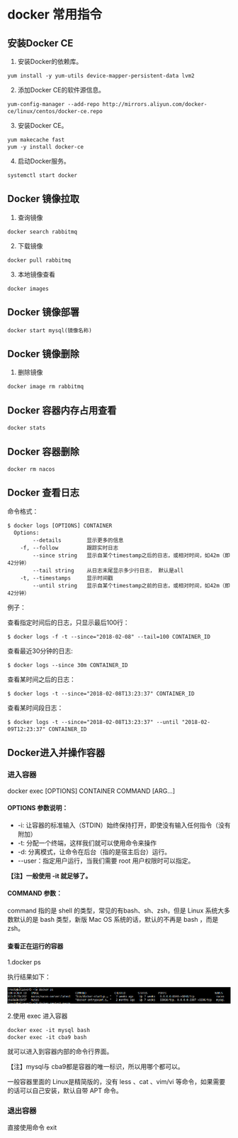 # docker 常用指令



## 安装Docker CE

1. 安装Docker的依赖库。

```
yum install -y yum-utils device-mapper-persistent-data lvm2
```

2. 添加Docker CE的软件源信息。

```
yum-config-manager --add-repo http://mirrors.aliyun.com/docker-ce/linux/centos/docker-ce.repo
```

3. 安装Docker CE。

```
yum makecache fast
yum -y install docker-ce
```

4. 启动Docker服务。

```
systemctl start docker
```

## Docker 镜像拉取

1. 查询镜像

```
docker search rabbitmq
```

2. 下载镜像

```
docker pull rabbitmq
```

3. 本地镜像查看

```
docker images
```

## Docker 镜像部署

```
docker start mysql(镜像名称)
```

##  Docker 镜像删除

1. 删除镜像

```
docker image rm rabbitmq
```



## Docker 容器内存占用查看

```
docker stats
```

## Docker 容器删除

```
docker rm nacos
```

## Docker 查看日志

命令格式：

```shell
$ docker logs [OPTIONS] CONTAINER
  Options:
        --details        显示更多的信息
    -f, --follow         跟踪实时日志
        --since string   显示自某个timestamp之后的日志，或相对时间，如42m（即42分钟）
        --tail string    从日志末尾显示多少行日志， 默认是all
    -t, --timestamps     显示时间戳
        --until string   显示自某个timestamp之前的日志，或相对时间，如42m（即42分钟）
```

例子：

查看指定时间后的日志，只显示最后100行：

```shell
$ docker logs -f -t --since="2018-02-08" --tail=100 CONTAINER_ID
```

查看最近30分钟的日志:

```shell
$ docker logs --since 30m CONTAINER_ID
```

查看某时间之后的日志：

```shell
$ docker logs -t --since="2018-02-08T13:23:37" CONTAINER_ID
```

查看某时间段日志：

```shell
$ docker logs -t --since="2018-02-08T13:23:37" --until "2018-02-09T12:23:37" CONTAINER_ID
```

## Docker进入并操作容器

### 进入容器

docker exec [OPTIONS] CONTAINER COMMAND [ARG...]

#### OPTIONS 参数说明：

- -i: 让容器的标准输入（STDIN）始终保持打开，即使没有输入任何指令（没有附加）
- -t: 分配一个终端，这样我们就可以使用命令来操作
- -d: 分离模式，让命令在后台（指的是宿主后台）运行。
- --user：指定用户运行，当我们需要 root 用户权限时可以指定。

**【注】一般使用 -it 就足够了。**

#### COMMAND 参数：

command 指的是 shell 的类型，常见的有bash、sh、zsh，但是 Linux 系统大多数默认的是 bash 类型，新版 Mac OS 系统的话，默认的不再是 bash ，而是 zsh。

#### 查看正在运行的容器

1.docker ps

执行结果如下：

![image-20210604104437886](图片/image-20210604104437886.png)

2.使用 exec 进入容器

```
docker exec -it mysql bash
docker exec -it cba9 bash
```


就可以进入到容器内部的命令行界面。

【注】mysql与 cba9都是容器的唯一标识，所以用哪个都可以。

一般容器里面的 Linux是精简版的，没有 less 、cat 、vim/vi 等命令，如果需要的话可以自己安装，默认自带 APT 命令。


### 退出容器

直接使用命令 exit

